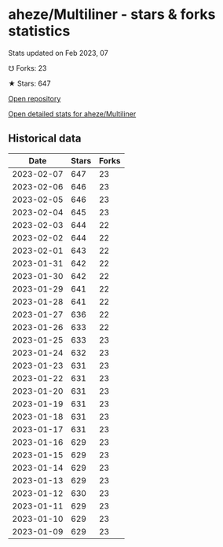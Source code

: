 # aheze/Multiliner - stars & forks statistics

Stats updated on Feb 2023, 07

☋ Forks: 23

★ Stars: 647

[Open repository](https://github.com/aheze/Multiliner)

[Open detailed stats for aheze/Multiliner](https://reviewgithub.com/rep/aheze/Multiliner)

## Historical data
| Date | Stars | Forks |
|------|-------|-------|
| 2023-02-07 | 647 | 23 | 
| 2023-02-06 | 646 | 23 | 
| 2023-02-05 | 646 | 23 | 
| 2023-02-04 | 645 | 23 | 
| 2023-02-03 | 644 | 22 | 
| 2023-02-02 | 644 | 22 | 
| 2023-02-01 | 643 | 22 | 
| 2023-01-31 | 642 | 22 | 
| 2023-01-30 | 642 | 22 | 
| 2023-01-29 | 641 | 22 | 
| 2023-01-28 | 641 | 22 | 
| 2023-01-27 | 636 | 22 | 
| 2023-01-26 | 633 | 22 | 
| 2023-01-25 | 633 | 23 | 
| 2023-01-24 | 632 | 23 | 
| 2023-01-23 | 631 | 23 | 
| 2023-01-22 | 631 | 23 | 
| 2023-01-20 | 631 | 23 | 
| 2023-01-19 | 631 | 23 | 
| 2023-01-18 | 631 | 23 | 
| 2023-01-17 | 631 | 23 | 
| 2023-01-16 | 629 | 23 | 
| 2023-01-15 | 629 | 23 | 
| 2023-01-14 | 629 | 23 | 
| 2023-01-13 | 629 | 23 | 
| 2023-01-12 | 630 | 23 | 
| 2023-01-11 | 629 | 23 | 
| 2023-01-10 | 629 | 23 | 
| 2023-01-09 | 629 | 23 | 

